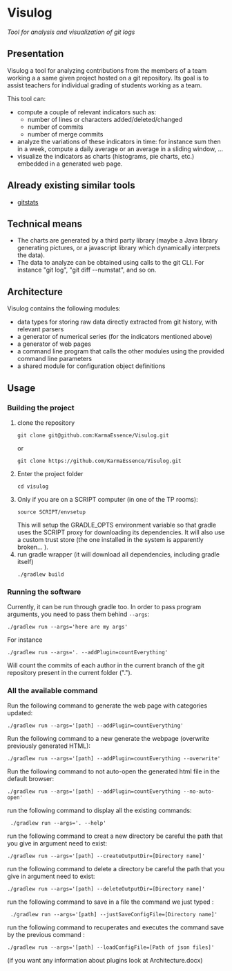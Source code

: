 # Visulog

*Tool for analysis and visualization of git logs*

## Presentation

Visulog a tool for analyzing contributions from the members of a team working a a same given project hosted on a git repository. Its goal is to assist teachers for individual grading of students working as a team.

This tool can:

- compute a couple of relevant indicators such as:
  - number of lines or characters added/deleted/changed
  - number of commits
  - number of merge commits
- analyze the variations of these indicators in time: for instance sum then in a week, compute a daily average or an average in a sliding window, ...
- visualize the indicators as charts (histograms, pie charts, etc.) embedded in a generated web page.

## Already existing similar tools

- [gitstats](https://pypi.org/project/gitstats/)

## Technical means

- The charts are generated by a third party library (maybe a Java library generating pictures, or a javascript library which dynamically interprets the data).
- The data to analyze can be obtained using calls to the git CLI. For instance "git log", "git diff --numstat", and so on.

## Architecture

Visulog contains the following modules:

- data types for storing raw data directly extracted from git history, with relevant parsers
- a generator of numerical series (for the indicators mentioned above)
- a generator of web pages
- a command line program that calls the other modules using the provided command line parameters
- a shared module for configuration object definitions

## Usage

### Building the project

1. clone the repository
    ```
    git clone git@github.com:KarmaEssence/Visulog.git
    ```
   or
    ```
    git clone https://github.com/KarmaEssence/Visulog.git
    ```
2. Enter the project folder
    ```
    cd visulog
    ```
3. Only if you are on a SCRIPT computer (in one of the TP rooms):
    ```
    source SCRIPT/envsetup
    ```
    This will setup the GRADLE_OPTS environment variable so that gradle uses the SCRIPT proxy for downloading its dependencies. It will also use a custom trust store (the one installed in the system is apparently broken... ).
4. run gradle wrapper (it will download all dependencies, including gradle itself)
    ```
    ./gradlew build
    ```
### Running the software

Currently, it can be run through gradle too. In order to pass program arguments, you need to pass them behind `--args`:
```
./gradlew run --args='here are my args'
```

For instance

```
./gradlew run --args='. --addPlugin=countEverything'
```

Will count the commits of each author in the current branch of the git repository present in the current folder (".").

### All the available command

 Run the following command to generate the web page with categories updated:

 ```
 ./gradlew run --args='[path] --addPlugin=countEverything'
 ```

 Run the following command to a new generate the webpage (overwrite previously generated HTML):

 ```
./gradlew run --args='[path] --addPlugin=countEverything --overwrite'
 ```

 Run the following command to not auto-open the generated html file in the default browser:

 ```
./gradlew run --args='[path] --addPlugin=countEverything --no-auto-open'
 ```

 run the following command to display all the existing commands:

```
 ./gradlew run --args='. --help'
 ```

 run the following command to creat a new directory be careful the path that you give in argument need to exist:

 ```
./gradlew run --args='[path] --createOutputDir=[Directory name]'
 ```

 run the following command to delete a directory be careful the path that you give in argument need to exist:

 ```
./gradlew run --args='[path] --deleteOutputDir=[Directory name]'
 ```
run the following command to save in a file the command we just typed :

```
 ./gradlew run --args='[path] --justSaveConfigFile=[Directory name]'
```

run the following command to recuperates and executes the command save by the previous command :

```
./gradlew run --args='[path] --loadConfigFile=[Path of json files]'
```

(if you want any information about plugins look at Architecture.docx)
